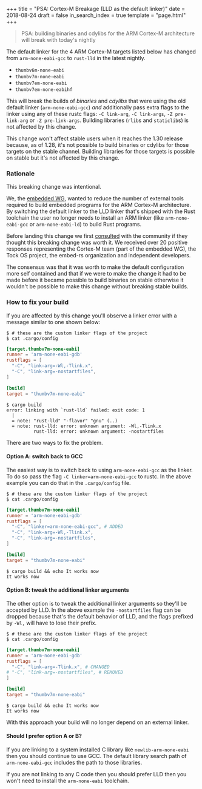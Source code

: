 +++
title = "PSA: Cortex-M Breakage (LLD as the default linker)"
date = 2018-08-24
draft = false
in_search_index = true
template = "page.html"
+++

> PSA: building binaries and cdylibs for the ARM Cortex-M architecture will break with today's nightly

The default linker for the 4 ARM Cortex-M targets listed below has changed from
`arm-none-eabi-gcc` to `rust-lld` in the latest nightly.

- `thumbv6m-none-eabi`
- `thumbv7m-none-eabi`
- `thumbv7em-none-eabi`
- `thumbv7em-none-eabihf`

This will break the builds of *binaries* and *cdylibs* that were using the
old default linker (`arm-none-eabi-gcc`) *and* additionally pass extra flags to
the linker using any of these rustc flags: `-C link-arg`, `-C link-args`, `-Z
pre-link-arg` or `-Z pre-link-args`. Building libraries (`rlib`s and
`staticlib`s) is not affected by this change.

<!-- more -->

This change won't affect stable users when it reaches the 1.30 release because,
as of 1.28, it's not possible to build binaries or cdylibs for those targets on
the stable channel. Building libraries for those targets is possible on stable
but it's not affected by this change.

### Rationale

This breaking change was intentional.

We, the [embedded WG], wanted to reduce the number of external tools required to
build embedded programs for the ARM Cortex-M architecture. By switching the
default linker to the LLD linker that's shipped with the Rust toolchain the user
no longer needs to install an ARM linker (like `arm-none-eabi-gcc` or
`arm-none-eabi-ld`) to build Rust programs.

[embedded WG]: https://github.com/rust-embedded/wg

Before landing this change we first [consulted] with the community if they
thought this breaking change was worth it. We received over 20 positive responses
representing the Cortex-M team (part of the embedded WG), the Tock OS project,
the embed-rs organization and independent developers.

The consensus was that it was worth to make the default configuration more self
contained and that if we were to make the change it had to be made before it
became possible to build binaries on stable otherwise it wouldn't be possible
to make this change without breaking stable builds.

[consulted]: https://github.com/rust-embedded/wg/issues/160

### How to fix your build

If you are affected by this change you'll observe a linker error with a message
similar to one shown below:

``` console
$ # these are the custom linker flags of the project
$ cat .cargo/config
```

``` toml
[target.thumbv7m-none-eabi]
runner = 'arm-none-eabi-gdb'
rustflags = [
  "-C", "link-arg=-Wl,-Tlink.x",
  "-C", "link-arg=-nostartfiles",
]

[build]
target = "thumbv7m-none-eabi"
```

```
$ cargo build
error: linking with `rust-lld` failed: exit code: 1
  |
  = note: "rust-lld" "-flavor" "gnu" (..)
  = note: rust-lld: error: unknown argument: -Wl,-Tlink.x
          rust-lld: error: unknown argument: -nostartfiles
```

There are two ways to fix the problem.

#### Option A: switch back to GCC

The easiest way is to switch back to using `arm-none-eabi-gcc` as the linker. To
do so pass the flag `-C linker=arm-none-eabi-gcc` to rustc. In the above example
you can do that in the `.cargo/config` file.

``` console
$ # these are the custom linker flags of the project
$ cat .cargo/config
```

``` toml
[target.thumbv7m-none-eabi]
runner = 'arm-none-eabi-gdb'
rustflags = [
  "-C", "linker=arm-none-eabi-gcc", # ADDED
  "-C", "link-arg=-Wl,-Tlink.x",
  "-C", "link-arg=-nostartfiles",
]

[build]
target = "thumbv7m-none-eabi"
```

```
$ cargo build && echo It works now
It works now
```

#### Option B: tweak the additional linker arguments

The other option is to tweak the additional linker arguments so they'll be
accepted by LLD. In the above example the `-nostartfiles` flag can be dropped
because that's the default behavior of LLD, and the flags prefixed by `-Wl,`
will have to lose their prefix.

``` console
$ # these are the custom linker flags of the project
$ cat .cargo/config
```

``` toml
[target.thumbv7m-none-eabi]
runner = 'arm-none-eabi-gdb'
rustflags = [
  "-C", "link-arg=-Tlink.x", # CHANGED
# "-C", "link-arg=-nostartfiles", # REMOVED
]

[build]
target = "thumbv7m-none-eabi"
```

``` console
$ cargo build && echo It works now
It works now
```

With this approach your build will no longer depend on an external linker.

#### Should I prefer option A or B?

If you are linking to a system installed C library like `newlib-arm-none-eabi`
then you should continue to use GCC. The default library search path of
`arm-none-eabi-gcc` includes the path to those libraries.

If you are not linking to any C code then you should prefer LLD then you won't
need to install the `arm-none-eabi` toolchain.
